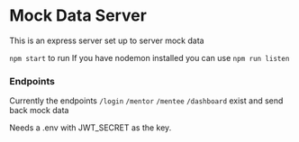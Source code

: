 # Mock Data Server

This is an express server set up to server mock data

```npm start``` to run
 If you have nodemon installed you can use ```npm run listen```

### Endpoints
Currently the endpoints
```/login```
```/mentor```
```/mentee```
```/dashboard```
exist and send back mock data

Needs a .env with JWT_SECRET as the key. 
